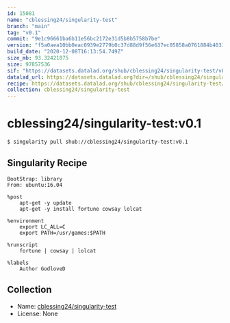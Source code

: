 ```yaml
---
id: 15081
name: "cblessing24/singularity-test"
branch: "main"
tag: "v0.1"
commit: "9e1c96661ba6b11e56bc2172e31d5b8b5758b7be"
version: "f5a0aea10bb0eac0939e2779b0c37d88d9f56e637ec05858a0761884b4031ccf"
build_date: "2020-12-08T16:13:54.749Z"
size_mb: 93.32421875
size: 97857536
sif: "https://datasets.datalad.org/shub/cblessing24/singularity-test/v0.1/2020-12-08-9e1c9666-f5a0aea1/f5a0aea10bb0eac0939e2779b0c37d88d9f56e637ec05858a0761884b4031ccf.sif"
datalad_url: https://datasets.datalad.org?dir=/shub/cblessing24/singularity-test/v0.1/2020-12-08-9e1c9666-f5a0aea1/
recipe: https://datasets.datalad.org/shub/cblessing24/singularity-test/v0.1/2020-12-08-9e1c9666-f5a0aea1/Singularity
collection: cblessing24/singularity-test
---
```


# cblessing24/singularity-test:v0.1

```bash
$ singularity pull shub://cblessing24/singularity-test:v0.1
```

## Singularity Recipe

```singularity
BootStrap: library
From: ubuntu:16.04

%post
    apt-get -y update
    apt-get -y install fortune cowsay lolcat

%environment
    export LC_ALL=C
    export PATH=/usr/games:$PATH

%runscript
    fortune | cowsay | lolcat

%labels
    Author GodloveD
```

## Collection

 - Name: [cblessing24/singularity-test](https://github.com/cblessing24/singularity-test)
 - License: None

